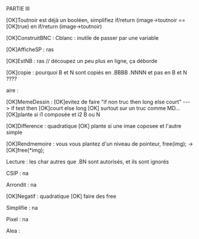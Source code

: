 PARTIE III

[OK]Toutnoir est déjà un booléen, simplifiez if/return (image->toutnoir ==
[OK]true) en if/return (image->toutnoir)


[OK]ConstruitBNC : Cblanc : inutile de passer par une variable

[OK]AfficheSP : ras

[OK]EstNB : ras // découpez un peu plus en ligne, ça déborde

[OK]copie : pourquoi B et N sont copiés en .BBBB .NNNN et pas en B et N ????

aire :

[OK]MemeDessin :
[OK]evitez de faire "if non truc then long else court"  ---> if test then
[OK]court else long
[OK]      surtout sur un truc comme MD...
[OK]plante si i1 composée et i2  B ou N

[OK]Difference : quadratique
[OK]   plante si une imae coposee et l'autre simple

[OK]Rendmemoire : vous vous plantez d'un niveau de pointeur, free(img); ->
[OK]free(*img);

Lecture :          les char autres que .BN sont autorisés, et ils sont
ignorés

CSIP : na

Arrondit : na

[OK]Negatif : quadratique
[OK]       faire des free

Simplifie : na

Pixel : na

Alea :
